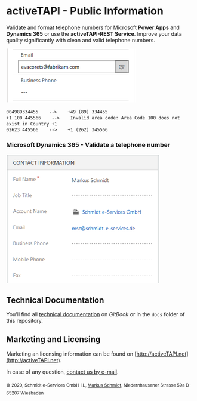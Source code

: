 # activeTAPI - Public Information

Validate and format telephone numbers for Microsoft **Power Apps** and **Dynamics 365** or use the **activeTAPI-REST Service**. Improve your data quality significantly with clean and valid telephone numbers.

![fabrikamOnline](./README.assets/fabrikamOnline-1577111365175.gif)

```text
004989334455    -->    +49 (89) 334455
+1 100 445566    -->    Invalid area code: Area Code 100 does not exist in Country +1
02623 445566    -->    +1 (262) 345566
```

### Microsoft Dynamics 365 - Validate a telephone number

![contactFormatNumber02](./README.assets/contactformatnumber02.gif)

## Technical Documentation

You'll find all [technical documentation](https://docs.activetapi.net/) on *GitBook* or in the `docs` folder of this repository.

## Marketing and Licensing

Marketing an licensing information can be found on [http://activeTAPI.net](http://activeTAPI.net).

In case of any question, [contact us by e-mail](mailto:support@activeTAPI.net).

<sub>© 2020, Schmidt e-Services GmbH i.L, [Markus Schmidt](http://markusschmidt.pro), Niedernhausener Strasse 59a D-65207 Wiesbaden</sub>





